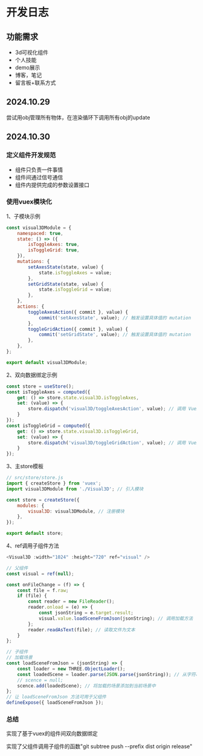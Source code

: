 # 开发日志

## 功能需求

- 3d可视化组件
- 个人技能
- demo展示
- 博客，笔记
- 留言板+联系方式

## 2024.10.29

尝试用obj管理所有物体，在渲染循环下调用所有obj的update

## 2024.10.30

### 定义组件开发规范

- 组件只负责一件事情
- 组件间通过信号通信
- 组件内提供完成的参数设置接口

### 使用vuex模块化

1、子模块示例

```javascript
const visual3DModule = {
    namespaced: true,  
    state: () => ({
        isToggleAxes: true,
        isToggleGrid: true,
    }),
    mutations: {
        setAxesState(state, value) {
            state.isToggleAxes = value; 
        },
        setGridState(state, value) {
            state.isToggleGrid = value; 
        },
    },
    actions: {
        toggleAxesAction({ commit }, value) {
            commit('setAxesState', value); // 触发设置具体值的 mutation
        },
        toggleGridAction({ commit }, value) {
            commit('setGridState', value); // 触发设置具体值的 mutation
        },
    },
};

export default visual3DModule;
```

2、双向数据绑定示例

```javascript
const store = useStore();
const isToggleAxes = computed({
    get: () => store.state.visual3D.isToggleAxes,
    set: (value) => {
        store.dispatch('visual3D/toggleAxesAction', value); // 调用 Vuex action 设置新值
    }
});
const isToggleGrid = computed({
    get: () => store.state.visual3D.isToggleGrid,
    set: (value) => {
        store.dispatch('visual3D/toggleGridAction', value); // 调用 Vuex action 设置新值
    }
});
```

3、主store模板

```javascript
// src/store/store.js
import { createStore } from 'vuex';
import visual3DModule from './Visual3D'; // 引入模块

const store = createStore({
    modules: {
        visual3D: visual3DModule, // 注册模块
    },
});

export default store;

```

4、ref调用子组件方法

```javascript
<Visual3D :width="1024" :height="720" ref="visual" />

// 父组件
const visual = ref(null);

const onFileChange = (f) => {
    const file = f.raw;
    if (file) {
        const reader = new FileReader();
        reader.onload = (e) => {
            const jsonString = e.target.result;
            visual.value.loadSceneFromJson(jsonString); // 调用加载方法
        };
        reader.readAsText(file); // 读取文件为文本
    }
};

// 子组件
// 加载场景
const loadSceneFromJson = (jsonString) => {
    const loader = new THREE.ObjectLoader();
    const loadedScene = loader.parse(JSON.parse(jsonString)); // 从字符串加载场景
    // scence = null;
    scence.add(loadedScene); // 将加载的场景添加到当前场景中
};
// 让 loadSceneFromJson 方法可用于父组件
defineExpose({ loadSceneFromJson });
```



### 总结

实现了基于vuex的组件间双向数据绑定

实现了父组件调用子组件的函数"git subtree push --prefix dist origin release" 
